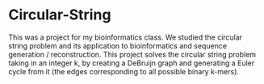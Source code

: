 # Circular-String
This was a project for my bioinformatics class. We studied the circular string problem and its application to bioinformatics and sequence generation / reconstruction. This project solves the circular string problem taking in an integer k, by creating a DeBruijn graph and generating a Euler cycle from it (the edges corresponding to all possible binary k-mers).
